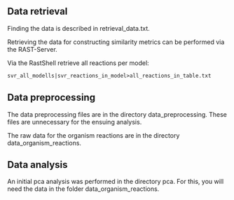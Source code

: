 Data retrieval
--------------
Finding the data is described in retrieval_data.txt.

Retrieving the data for constructing similarity metrics can be performed via the RAST-Server.

Via the RastShell retrieve all reactions per model: 
```perl
svr_all_modells|svr_reactions_in_model>all_reactions_in_table.txt
```

Data preprocessing
-------------------
The data preprocessing files are in the directory data_preprocessing. 
These files are unnecessary for the ensuing analysis. 

The raw data for the organism reactions are in the directory data_organism_reactions.

Data analysis
------------------
An initial pca analysis was performed in the directory pca. 
For this, you will need the data in the folder data_organism_reactions.